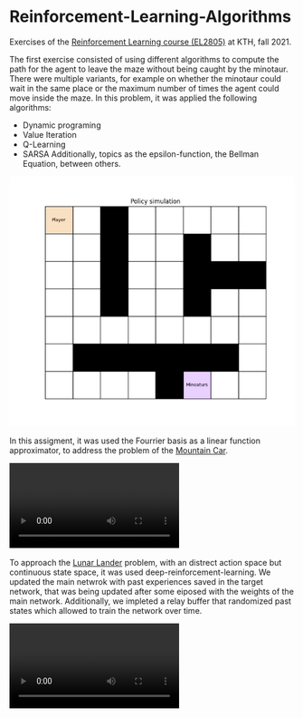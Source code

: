 # Reinforcement-Learning-Algorithms

Exercises of the [Reinforcement Learning course (EL2805)](https://www.kth.se/student/kurser/kurs/EL2805?l=en) at KTH, fall 2021.

The first exercise consisted of using different algorithms to compute the path for the agent to leave the maze without being caught by the minotaur. There were multiple variants, for example on whether the minotaur could wait in the same place or the maximum number of times the agent could move inside the maze. In this problem, it was applied the following algorithms:
- Dynamic programing
- Value Iteration
- Q-Learning
- SARSA
Additionally, topics as the epsilon-function,  the Bellman Equation, between others.

![](./MDPs%20and%20RL%20with%20linear%20function%20approximators/exiting%20the%20maze.gif)

In this assigment, it was used the Fourrier basis as a linear function approximator, to address the problem of the [Mountain Car](https://www.gymlibrary.ml/environments/classic_control/mountain_car/).

![](./MDPs%20and%20RL%20with%20linear%20function%20approximators/car.mov)

To approach the [Lunar Lander](https://www.gymlibrary.ml/environments/box2d/lunar_lander/) problem, with an distrect action space but continuous state space, it was used deep-reinforcement-learning. We updated the main netwrok with past experiences saved in the target network, that was being updated after some eiposed with the weights of the main network. Additionally, we impleted a relay buffer that randomized past states which allowed to train the network over time.  

![](./The%20Lunar%20Lander%20with%20Deep%20Reinforcement%20Learning/Deep%20Q-Networks/videos/DQN_R302_landing.mov)
